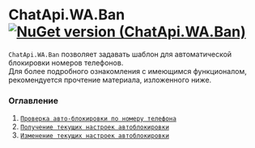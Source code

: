# ChatApi.WA.Ban [![NuGet version (ChatApi.WA.Ban)](https://img.shields.io/badge/NuGet%20version-1.0.1-success?style=for-the-badge&logo=appveyor)](https://www.nuget.org/packages/ChatApi.WA.Ban/)
`ChatApi.WA.Ban` позволяет задавать шаблон для автоматической блокировки номеров телефонов.  <br/>
Для более подробного ознакомления с имеющимся функционалом, рекомендуется прочтение материала, изложенного ниже.

### Оглавление

1.  [`Проверка авто-блокировки по номеру телефона`](Operations/CheckBan.md)
2.  [`Получение текущих настроек автоблокировки`](Operations/GetBanSettings.md)
3.  [`Изменение текущих настроек автоблокировки`](Operations/SetBanSettings.md)
